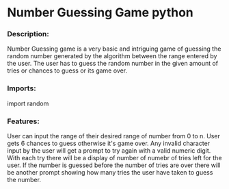 
# Number Guessing Game python



### Description:

Number Guessing game is a very basic and intriguing game of guessing the random number generated by the algorithm between the range entered by the user. The user has to guess the random number in the given amount of tries or chances to guess or its game over. 

### Imports:
import random



### Features:
User can input the range of their desired range of number from 0 to n. User gets 6 chances to guess otherwise it's game over. Any invalid character input by the user will get a prompt to try again with a valid numeric digit. With each try there will be a display of number of numebr of tries left for the user. If the number is guessed before the number of tries are over there will be another prompt showing how many tries the user have taken to guess the number.
